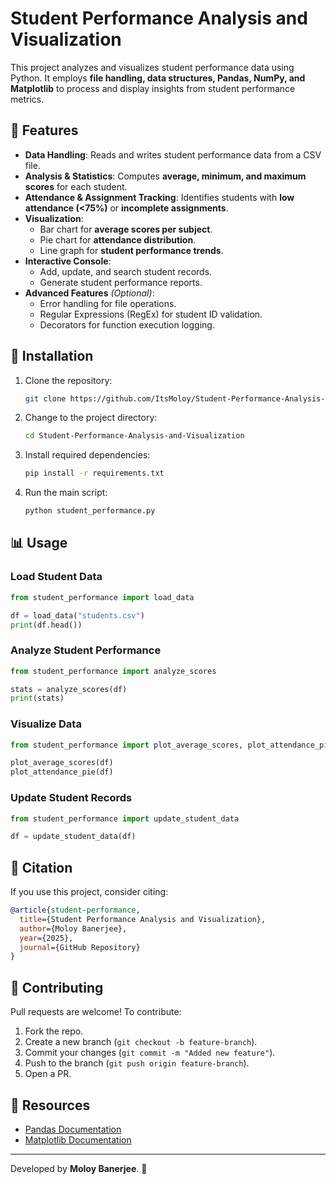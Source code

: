 # Student Performance Analysis and Visualization

This project analyzes and visualizes student performance data using Python. It employs **file handling, data structures, Pandas, NumPy, and Matplotlib** to process and display insights from student performance metrics.

## 🚀 Features
- **Data Handling**: Reads and writes student performance data from a CSV file.
- **Analysis & Statistics**: Computes **average, minimum, and maximum scores** for each student.
- **Attendance & Assignment Tracking**: Identifies students with **low attendance (<75%)** or **incomplete assignments**.
- **Visualization**:
  - Bar chart for **average scores per subject**.
  - Pie chart for **attendance distribution**.
  - Line graph for **student performance trends**.
- **Interactive Console**:
  - Add, update, and search student records.
  - Generate student performance reports.
- **Advanced Features** *(Optional)*:
  - Error handling for file operations.
  - Regular Expressions (RegEx) for student ID validation.
  - Decorators for function execution logging.

## 📂 Installation
1. Clone the repository:
   ```bash
   git clone https://github.com/ItsMoloy/Student-Performance-Analysis-and-Visualization.git
   ```
2. Change to the project directory:
   ```bash
   cd Student-Performance-Analysis-and-Visualization
   ```
3. Install required dependencies:
   ```bash
   pip install -r requirements.txt
   ```
4. Run the main script:
   ```bash
   python student_performance.py
   ```

## 📊 Usage
### **Load Student Data**
```python
from student_performance import load_data

df = load_data("students.csv")
print(df.head())
```

### **Analyze Student Performance**
```python
from student_performance import analyze_scores

stats = analyze_scores(df)
print(stats)
```

### **Visualize Data**
```python
from student_performance import plot_average_scores, plot_attendance_pie

plot_average_scores(df)
plot_attendance_pie(df)
```

### **Update Student Records**
```python
from student_performance import update_student_data

df = update_student_data(df)
```

## 📜 Citation
If you use this project, consider citing:
```bibtex
@article{student-performance,
  title={Student Performance Analysis and Visualization},
  author={Moloy Banerjee},
  year={2025},
  journal={GitHub Repository}
}
```

## 📌 Contributing
Pull requests are welcome! To contribute:
1. Fork the repo.
2. Create a new branch (`git checkout -b feature-branch`).
3. Commit your changes (`git commit -m "Added new feature"`).
4. Push to the branch (`git push origin feature-branch`).
5. Open a PR.

## 🔗 Resources
- [Pandas Documentation](https://pandas.pydata.org/)
- [Matplotlib Documentation](https://matplotlib.org/)

---
Developed by **Moloy Banerjee**. 🚀

